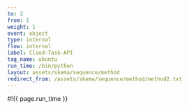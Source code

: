 ```yaml
---
to: 2
from: 1
weight: 1
event: object
type: internal
flow: internal
label: Cloud-Task-API
tag_name: ubuntu
run_time: /bin/python
layout: assets/skema/sequence/method
redirect_from: /assets/skema/sequence/method/method2.txt
---
```

#!{{ page.run_time }}

